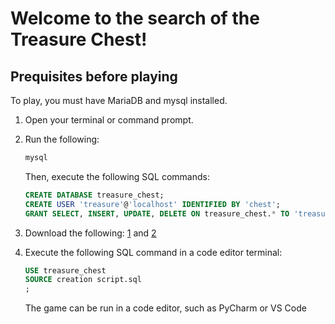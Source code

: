 # Welcome to the search of the Treasure Chest!

## Prequisites before playing
To play, you must have MariaDB and mysql installed.
1. Open your terminal or command prompt.
2.  Run the following:
    ```sh
    mysql
    ```
    Then, execute the following SQL commands:
    ```sql
    CREATE DATABASE treasure_chest;
    CREATE USER 'treasure'@'localhost' IDENTIFIED BY 'chest';
    GRANT SELECT, INSERT, UPDATE, DELETE ON treasure_chest.* TO 'treasure'@'localhost';
    ```
3. Download the following: [1](sql_scripts/run_1st_project_base.sql) and [2](sql_scripts/run_2nd_tables_and_values.sql)
    
4. Execute the following SQL command in a code editor terminal:
    ```sql
    USE treasure_chest
    SOURCE creation script.sql
    ;
    ```
    The game can be run in a code editor, such as PyCharm or VS Code